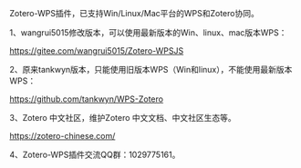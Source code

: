 Zotero-WPS插件，已支持Win/Linux/Mac平台的WPS和Zotero协同。

1、wangrui5015修改版本，可以使用最新版本的Win、linux、mac版本WPS：

https://gitee.com/wangrui5015/Zotero-WPSJS


2、原来tankwyn版本，只能使用旧版本WPS（Win和linux），不能使用最新版本WPS：

https://github.com/tankwyn/WPS-Zotero


3、Zotero 中文社区，维护Zotero 中文文档、中文社区生态等。

https://zotero-chinese.com/


4、Zotero-WPS插件交流QQ群：1029775161。

